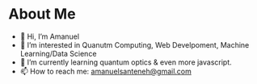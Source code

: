 # About Me
- 👋 Hi, I’m Amanuel
- 👀 I’m interested in Quanutm Computing, Web Develpoment, Machine Learning/Data Science
- 🌱 I’m currently learning quantum optics & even more javascript.
- 📫 How to reach me: amanuelsanteneh@gmail.com
